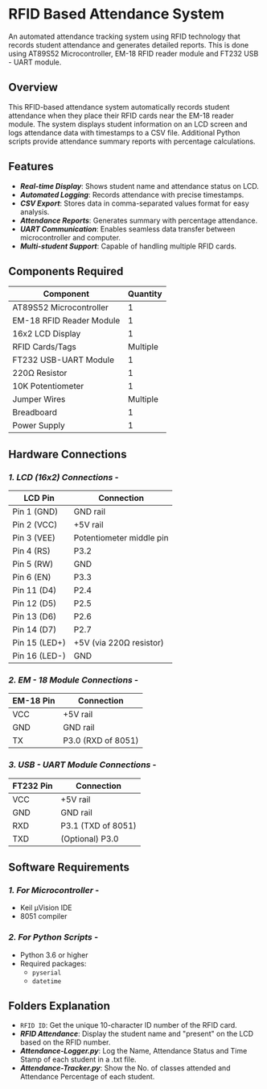 # RFID Based Attendance System

An automated attendance tracking system using RFID technology that records student attendance and generates detailed reports. This is done using AT89S52 Microcontroller, EM-18 RFID reader module and FT232 USB - UART module.

## Overview

This RFID-based attendance system automatically records student attendance when they place their RFID cards near the EM-18 reader module. The system displays student information on an LCD screen and logs attendance data with timestamps to a CSV file. Additional Python scripts provide attendance summary reports with percentage calculations.

## Features

- ***Real-time Display***: Shows student name and attendance status on LCD.
- ***Automated Logging***: Records attendance with precise timestamps.
- ***CSV Export***: Stores data in comma-separated values format for easy analysis.
- ***Attendance Reports***: Generates summary with percentage attendance.
- ***UART Communication***: Enables seamless data transfer between microcontroller and computer.
- ***Multi-student Support***: Capable of handling multiple RFID cards.

## Components Required

| Component | Quantity |
|-----------|----------|
| AT89S52 Microcontroller | 1 |
| EM-18 RFID Reader Module | 1 |
| 16x2 LCD Display | 1 |
| RFID Cards/Tags | Multiple |
| FT232 USB-UART Module | 1 |
| 220Ω Resistor | 1 |
| 10K Potentiometer | 1 |
| Jumper Wires | Multiple |
| Breadboard | 1 |
| Power Supply | 1 |

## Hardware Connections

### ***1. LCD (16x2) Connections*** -

| LCD Pin | Connection |
|---------|------------|
| Pin 1 (GND) | GND rail |
| Pin 2 (VCC) | +5V rail |
| Pin 3 (VEE) | Potentiometer middle pin |
| Pin 4 (RS) | P3.2 |
| Pin 5 (RW) | GND |
| Pin 6 (EN) | P3.3 |
| Pin 11 (D4) | P2.4 |
| Pin 12 (D5) | P2.5 |
| Pin 13 (D6) | P2.6 |
| Pin 14 (D7) | P2.7 |
| Pin 15 (LED+) | +5V (via 220Ω resistor) |
| Pin 16 (LED-) | GND |

### ***2. EM - 18 Module Connections*** - 

| EM-18 Pin | Connection |
|----------|------------|
| VCC | +5V rail |
| GND | GND rail |
| TX | P3.0 (RXD of 8051) |

### ***3. USB - UART Module Connections*** - 

| FT232 Pin | Connection |
|----------|------------|
| VCC | +5V rail |
| GND | GND rail |
| RXD | P3.1 (TXD of 8051) |
| TXD | (Optional) P3.0 |

## Software Requirements

### ***1. For Microcontroller*** - 
- Keil μVision IDE
- 8051 compiler

### ***2. For Python Scripts*** - 
- Python 3.6 or higher
- Required packages:
  - `pyserial`
  - `datetime`

## Folders Explanation

- `RFID ID`: Get the unique 10-character ID number of the RFID card.
- ***RFID Attendance***: Display the student name and "present" on the LCD based on the RFID number.
- ***Attendance-Logger.py***: Log the Name, Attendance Status and Time Stamp of each student in a .txt file.
- ***Attendance-Tracker.py***: Show the No. of classes attended and Attendance Percentage of each student.

